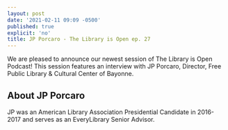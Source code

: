 ```yaml
---
layout: post
date: '2021-02-11 09:09 -0500'
published: true
explicit: 'no'
title: JP Porcaro - The Library is Open ep. 27
---
```

We are pleased to announce our newest session of The Library is Open Podcast! This session features an interview with JP Porcaro, Director, Free Public Library & Cultural Center of Bayonne. 

## About JP Porcaro
JP was an American Library Association Presidential Candidate in 2016-2017 and serves as an EveryLibrary Senior Advisor. 
